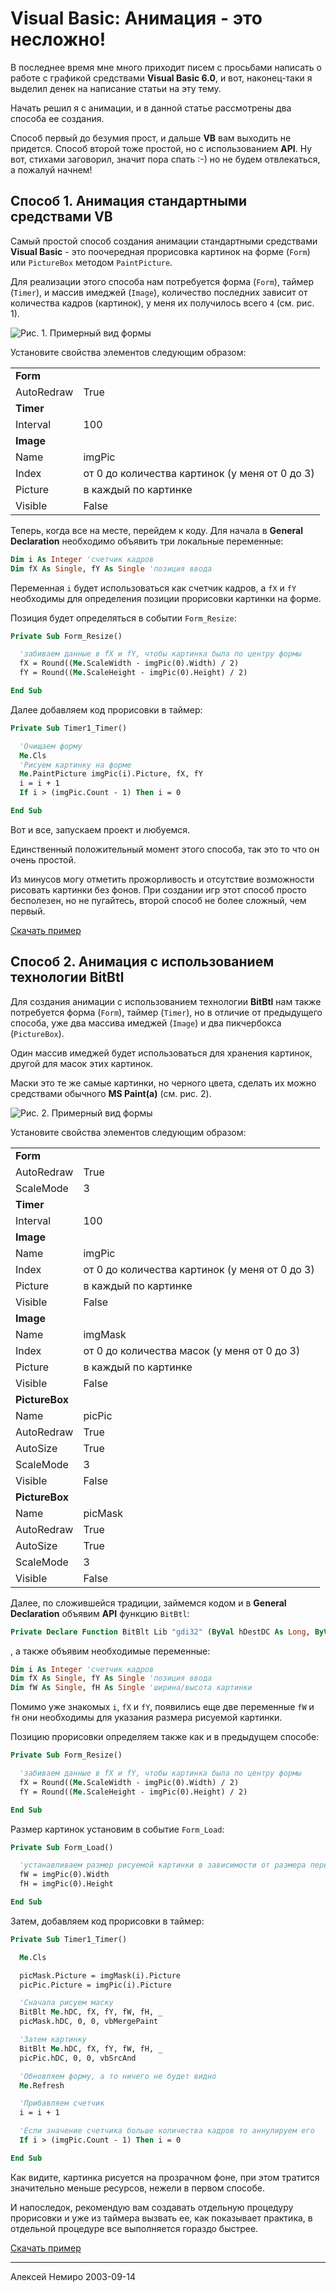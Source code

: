 # Visual Basic: Анимация - это несложно!

В последнее время мне много приходит писем с просьбами написать о работе с графикой средствами **Visual Basic 6.0**, и вот, наконец-таки я выделил денек на написание статьи на эту тему.

Начать решил я с анимации, и в данной статье рассмотрены два способа ее создания.

Способ первый до безумия прост, и дальше **VB** вам выходить не придется. Способ второй тоже простой, но с использованием **API**. Ну вот, стихами заговорил, значит пора спать :-) но не будем отвлекаться, а пожалуй начнем!

## Способ 1. Анимация стандартными средствами VB

Самый простой способ создания анимации стандартными средствами **Visual Basic** - это поочередная прорисовка картинок на форме (`Form`) или `PictureBox` методом `PaintPicture`.

Для реализации этого способа нам потребуется форма (`Form`), таймер (`Timer`), и массив имеджей (`Image`), количество последних зависит от количества кадров (картинок), у меня их получилось всего `4` (см. рис. 1).

![Рис. 1. Примерный вид формы](assets/vb_anim01.gif)

Установите свойства элементов следующим образом:

| | |
| ---- | -- |
| **Form** |    |
| AutoRedraw | True |
| **Timer** | |
| Interval | 100 |
| **Image** | |
| Name | imgPic |
| Index | от 0 до количества картинок (у меня от 0 до 3) |
| Picture | в каждый по картинке |
| Visible | False |

Теперь, когда все на месте, перейдем к коду. Для начала в **General Declaration** необходимо объявить три локальные переменные:

```vb
Dim i As Integer 'счетчик кадров
Dim fX As Single, fY As Single 'позиция ввода
```

Переменная `i` будет использоваться как счетчик кадров, а `fX` и `fY` необходимы для определения позиции прорисовки картинки на форме.

Позиция будет определяться в событии `Form_Resize`:

```vb
Private Sub Form_Resize()

  'забиваем данные в fX и fY, чтобы картинка была по центру формы
  fX = Round((Me.ScaleWidth - imgPic(0).Width) / 2)
  fY = Round((Me.ScaleHeight - imgPic(0).Height) / 2)

End Sub
```

Далее добавляем код прорисовки в таймер:

```vb
Private Sub Timer1_Timer()

  'Очищаем форму
  Me.Cls
  'Рисуем картинку на форме
  Me.PaintPicture imgPic(i).Picture, fX, fY
  i = i + 1
  If i > (imgPic.Count - 1) Then i = 0

End Sub
```

Вот и все, запускаем проект и любуемся.

Единственный положительный момент этого способа, так это то что он очень простой.

Из минусов могу отметить прожорливость и отсутствие возможности рисовать картинки без фонов.
При создании игр этот способ просто бесполезен, но не пугайтесь, второй способ не более сложный, чем первый.

[Скачать пример](assets/vb60_ani1.zip)

## Способ 2. Анимация с использованием технологии BitBtl

Для создания анимации с использованием технологии **BitBtl** нам также потребуется форма (`Form`), таймер (`Timer`), но в отличие от предыдущего способа, уже два массива имеджей (`Image`) и два пикчербокса (`PictureBox`).

Один массив имеджей будет использоваться для хранения картинок, другой для масок этих картинок.

Маски это те же самые картинки, но черного цвета, сделать их можно средствами обычного **MS Paint(а)** (см. рис. 2).

![Рис. 2. Примерный вид формы](vb_anim02.gif)

Установите свойства элементов следующим образом:

| | |
| ---- | -- |
| **Form** |    |
| AutoRedraw | True |
| ScaleMode | 3 |
| **Timer** | |
| Interval | 100 |
| **Image** | |
| Name | imgPic |
| Index | от 0 до количества картинок (у меня от 0 до 3) |
| Picture | в каждый по картинке |
| Visible | False |
| **Image** | |
| Name | imgMask |
| Index | от 0 до количества масок (у меня от 0 до 3) |
| Picture | в каждый по картинке |
| Visible | False |
| **PictureBox** | |
| Name | picPic |
| AutoRedraw | True |
| AutoSize | True |
| ScaleMode | 3 |
| Visible | False |
| **PictureBox** | |
| Name | picMask |
| AutoRedraw | True |
| AutoSize | True |
| ScaleMode | 3 |
| Visible | False |

Далее, по сложившейся традиции, займемся кодом и в **General Declaration** объявим **API** функцию `BitBtl`:

```vb
Private Declare Function BitBlt Lib "gdi32" (ByVal hDestDC As Long, ByVal X As Long, ByVal Y As Long, ByVal nWidth As Long, ByVal nHeight As Long, ByVal hSrcDC As Long, ByVal xSrc As Long, ByVal ySrc As Long, ByVal dwRop As Long) As Long
```

, а также объявим необходимые переменные:

```vb
Dim i As Integer 'счетчик кадров
Dim fX As Single, fY As Single 'позиция ввода
Dim fW As Single, fH As Single 'ширина/высота картинки
```

Помимо уже знакомых `i`, `fX` и `fY`, появились еще две переменные `fW` и `fH` они необходимы для указания размера рисуемой картинки.

Позицию прорисовки определяем также как и в предыдущем способе:

```vb
Private Sub Form_Resize()

  'забиваем данные в fX и fY, чтобы картинка была по центру формы
  fX = Round((Me.ScaleWidth - imgPic(0).Width) / 2)
  fY = Round((Me.ScaleHeight - imgPic(0).Height) / 2)

End Sub
```

Размер картинок установим в событие `Form_Load`:

```vb
Private Sub Form_Load()

  'устанавливаем размер рисуемой картинки в зависимости от размера первой картинки
  fW = imgPic(0).Width
  fH = imgPic(0).Height

End Sub
```

Затем, добавляем код прорисовки в таймер:

```vb
Private Sub Timer1_Timer()

  Me.Cls

  picMask.Picture = imgMask(i).Picture
  picPic.Picture = imgPic(i).Picture

  'Сначала рисуем маску
  BitBlt Me.hDC, fX, fY, fW, fH, _
  picMask.hDC, 0, 0, vbMergePaint

  'Затем картинку
  BitBlt Me.hDC, fX, fY, fW, fH, _
  picPic.hDC, 0, 0, vbSrcAnd

  'Обновляем форму, а то ничего не будет видно
  Me.Refresh

  'Прибавляем счетчик
  i = i + 1

  'Если значение счетчика больше количества кадров то аннулируем его
  If i > (imgPic.Count - 1) Then i = 0

End Sub
```

Как видите, картинка рисуется на прозрачном фоне, при этом тратится значительно меньше ресурсов, нежели в первом способе.

И напоследок, рекомендую вам создавать отдельную процедуру прорисовки и уже из таймера вызвать ее, как показывает практика, в отдельной процедуре все выполняется гораздо быстрее.

[Скачать пример](assets/vb60_ani2.zip)

---
Алексей Немиро
2003-09-14
